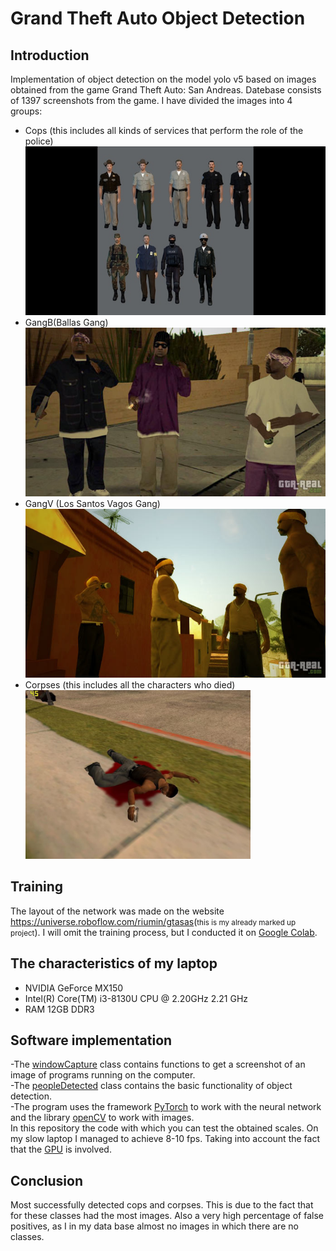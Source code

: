 <h1>Grand Theft Auto Object Detection</h1>
<!-- <video src='video1.mov' width=180/> | <video src='video2.mp4' width=180/> -->
<h2>Introduction</h2>
<p>Implementation of object detection on the model yolo v5 based on images obtained from the game Grand Theft Auto: San Andreas. 
Datebase consists of 1397 screenshots from the game. I have divided the images into 4 groups:
</p>
<ul>
<li>Cops (this includes all kinds of services that perform the role of the police)<br><img src="./cops.jfif" alt="Cops" height="270px"></li>
<li>GangB(Ballas Gang) <br><img src="./gangV.jpg" alt="GangB" height="270px"></li>
<li>GangV (Los Santos Vagos Gang)<br><img src="./gangB.jpg" alt="GangV" height="270px"></li>
<LI>Corpses (this includes all the characters who died)<br><img src="./corpes.jpg" alt="Corpes" height="270px"></li>
</ul>
<h2>Training</h2>
<p>
The layout of the network was made on the website <a href="https://universe.roboflow.com/riumin/gtasas#">https://universe.roboflow.com/riumin/gtasas</a>(<small>this is my already marked up project</small>). 
I will omit the training process, but I conducted it on <a href="https://colab.research.google.com/github/ultralytics/yolov5/blob/master/tutorial.ipynb#">Google Colab</a>.
<h2>The characteristics of my laptop</h2>
<ul>
    <li>NVIDIA GeForce MX150</li>
    <li>Intel(R) Core(TM) i3-8130U CPU @ 2.20GHz 2.21 GHz</li>
    <LI>RAM 12GB DDR3</li>
</ul>
<h2>Software implementation</h2>
-The <a href="https://github.com/RiuminIa/GTA_ObjectDetectionWithYoloV5/blob/master/WindowCapture.py#">windowCapture</a> class contains functions to get a screenshot of an image of programs running on the computer.<br>
-The <a href="https://github.com/RiuminIa/GTA_ObjectDetectionWithYoloV5/blob/master/peopleDetectedGta.py">peopleDetected</a> class contains the basic functionality of object detection.<br>
-The program uses the framework <a href="https://pytorch.org/#">PyTorch</a> to work with the neural network and the library <a href="https://opencv.org/#">openCV</a> to work with images.<br>
In this repository the code with which you can test the obtained scales. On my slow laptop I managed to achieve 8-10 fps. Taking into account the fact that the <a href="https://github.com/RiuminIa/GTA_ObjectDetectionWithYoloV5/blob/master/peopleDetectedGta.py#L10">GPU</a> is involved.</p>
<h2>Conclusion</h2>
<p>Most successfully detected cops and corpses. This is due to the fact that for these classes had the most images. 
Also a very high percentage of false positives, as I in my data base almost no images in which there are no classes.</p>
